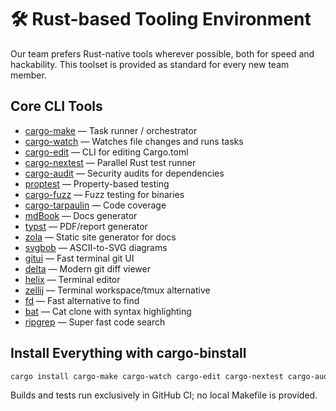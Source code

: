 # 🛠️ Rust-based Tooling Environment

Our team prefers Rust-native tools wherever possible, both for speed and hackability.
This toolset is provided as standard for every new team member.

## Core CLI Tools
- [cargo-make](https://github.com/sagiegurari/cargo-make) — Task runner / orchestrator
- [cargo-watch](https://github.com/watchexec/cargo-watch) — Watches file changes and runs tasks
- [cargo-edit](https://github.com/killercup/cargo-edit) — CLI for editing Cargo.toml
- [cargo-nextest](https://nexte.st/) — Parallel Rust test runner
- [cargo-audit](https://github.com/rustsec/rustsec) — Security audits for dependencies
- [proptest](https://github.com/proptest-rs/proptest) — Property-based testing
- [cargo-fuzz](https://github.com/rust-fuzz/cargo-fuzz) — Fuzz testing for binaries
- [cargo-tarpaulin](https://github.com/xd009642/tarpaulin) — Code coverage
- [mdBook](https://github.com/rust-lang/mdBook) — Docs generator
- [typst](https://typst.app/) — PDF/report generator
- [zola](https://www.getzola.org/) — Static site generator for docs
- [svgbob](https://github.com/ivanceras/svgbob) — ASCII-to-SVG diagrams
- [gitui](https://github.com/extrawurst/gitui) — Fast terminal git UI
- [delta](https://github.com/dandavison/delta) — Modern git diff viewer
- [helix](https://helix-editor.com/) — Terminal editor
- [zellij](https://zellij.dev/) — Terminal workspace/tmux alternative
- [fd](https://github.com/sharkdp/fd) — Fast alternative to find
- [bat](https://github.com/sharkdp/bat) — Cat clone with syntax highlighting
- [ripgrep](https://github.com/BurntSushi/ripgrep) — Super fast code search

## Install Everything with cargo-binstall
```bash
cargo install cargo-make cargo-watch cargo-edit cargo-nextest cargo-audit proptest cargo-fuzz cargo-tarpaulin mdbook zola svgbob gitui delta helix fd bat ripgrep
```


Builds and tests run exclusively in GitHub CI; no local Makefile is provided.
